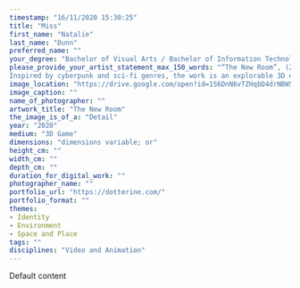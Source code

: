 ```yaml
---
timestamp: "16/11/2020 15:30:25"
title: "Miss"
first_name: "Natalie"
last_name: "Dunn"
preferred_name: ""
your_degree: "Bachelor of Visual Arts / Bachelor of Information Technology"
please_provide_your_artist_statement_max_150_words: "“The New Room”, (2020) was created while I was working and studying from home, isolated from the rest of the world, in a bedroom that reflects the one displayed in this project. Unlike the real-life room, however, that is physical and connects to the rest of a house, The New Room is a step into the fictional, an out of time, an alternate dimension mish-mash of the familiar and the unfamiliar.
Inspired by cyberpunk and sci-fi genres, the work is an explorable 3D environment created using Autodesk Maya, Substance Painter, and Unreal Engine. You, the viewer, have the opportunity to explore this space in several different ways: through the static images, the 360 captures, or the interactive game versions."
image_location: "https://drive.google.com/open?id=1S6DnN6vTZHqbD4drNBW5AgB08g5KBWUf"
image_caption: ""
name_of_photographer: ""
artwork_title: "The New Room"
the_image_is_of_a: "Detail"
year: "2020"
medium: "3D Game"
dimensions: "dimensions variable; or"
height_cm: ""
width_cm: ""
depth_cm: ""
duration_for_digital_work: ""
photographer_name: ""
portfolio_url: "https://dotterine.com/"
portfolio_format: ""
themes:
- Identity
- Environment
- Space and Place
tags: ""
disciplines: "Video and Animation"
---
```


Default content